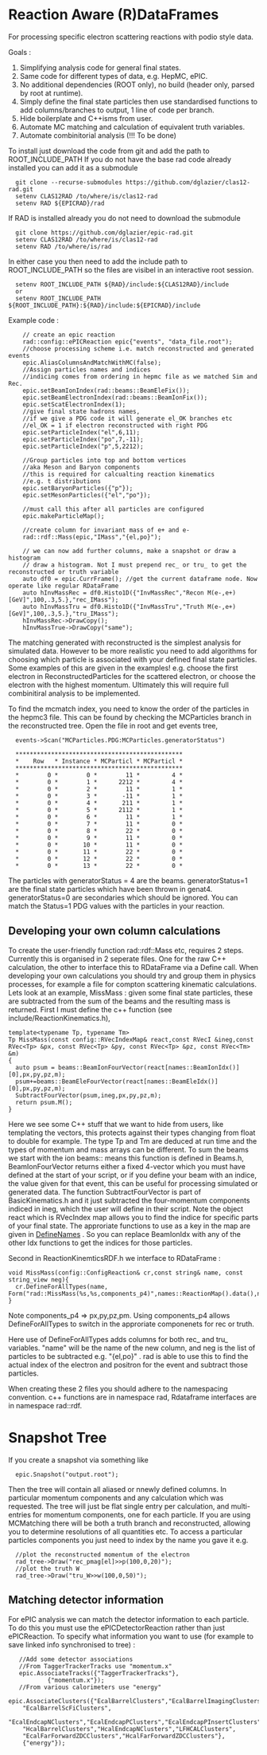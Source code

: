 # Reaction Aware (R)DataFrames

For processing specific electron scattering reactions with podio style data.

Goals :

1. Simplifying analysis code for general final states.
2. Same code for different types of data, e.g. HepMC, ePIC.
3. No additional dependencies (ROOT only), no build (header only, parsed by root at runtime).
4. Simply define the final state particles then use standardised functions to add columns/branches to output, 1 line of code per branch.
5. Hide boilerplate and C++isms from user.
6. Automate MC matching and calculation of equivalent truth variables.
7. Automate combinitorial analysis (!!! To be done)

To install just download the code from git and add the path to ROOT_INCLUDE_PATH
If you do not have the base rad code already installed you can add it as a submodule

      git clone --recurse-submodules https://github.com/dglazier/clas12-rad.git
      setenv CLAS12RAD /to/where/is/clas12-rad
      setenv RAD ${EPICRAD}/rad

If RAD is installed already you do not need to download the submodule

      git clone https://github.com/dglazier/epic-rad.git
      setenv CLAS12RAD /to/where/is/clas12-rad
      setenv RAD /to/where/is/rad

In either case you then need to add the include path to ROOT_INCLUDE_PATH so the files are visibel in an interactive root session.

      setenv ROOT_INCLUDE_PATH ${RAD}/include:${CLAS12RAD}/include
      or
      setenv ROOT_INCLUDE_PATH ${ROOT_INCLUDE_PATH}:${RAD}/include:${EPICRAD}/include
      
  Example code :

        // create an epic reaction
        rad::config::ePICReaction epic{"events", "data_file.root");
        //choose processing scheme i.e. match reconstructed and generated events
        epic.AliasColumnsAndMatchWithMC(false);
        //Assign particles names and indices
        //indicing comes from ordering in hepmc file as we matched Sim and Rec.
        epic.setBeamIonIndex(rad::beams::BeamEleFix());
        epic.setBeamElectronIndex(rad::beams::BeamIonFix());
        epic.setScatElectronIndex(1);
        //give final state hadrons names,
        //if we give a PDG code it will generate el_OK branches etc
        //el_OK = 1 if electron reconstructed with right PDG
        epic.setParticleIndex("el",6,11);
        epic.setParticleIndex("po",7,-11);
        epic.setParticleIndex("p",5,2212);
        
        //Group particles into top and bottom vertices
        //aka Meson and Baryon components
        //this is required for calcualting reaction kinematics
        //e.g. t distributions
        epic.setBaryonParticles({"p"});
        epic.setMesonParticles({"el","po"});

        //must call this after all particles are configured
        epic.makeParticleMap();

        //create column for invariant mass of e+ and e-
        rad::rdf::Mass(epic,"IMass","{el,po}");

        // we can now add further columns, make a snapshot or draw a histogram
        // draw a histogram. Not I must prepend rec_ or tru_ to get the reconstructed or truth variable
        auto df0 = epic.CurrFrame(); //get the current dataframe node. Now operate like regular RDataFrame
        auto hInvMassRec = df0.Histo1D({"InvMassRec","Recon M(e-,e+) [GeV]",100,.3,5.},"rec_IMass");
        auto hInvMassTru = df0.Histo1D({"InvMassTru","Truth M(e-,e+) [GeV]",100,.3,5.},"tru_IMass");
        hInvMassRec->DrawCopy();
        hInvMassTrue->DrawCopy("same");

The matching generated with reconstructed is the simplest analysis for simulated data. However to be more 
realistic you need to add algorithms for choosing which particle is associated with your defined final state particles.
Some examples of this are given in the examples! e.g. choose the first electron in ReconstructedParticles for the scattered electron, 
or choose the electron with the highest momentum. Ultimately this will require full combinitiral analysis to be implemented.

To find the mcmatch index, you need to know the order of the particles in the hepmc3 file. This can be found by checking the MCParticles branch in the reconstructed tree. Open the file in root and get events tree,

      events->Scan("MCParticles.PDG:MCParticles.generatorStatus")

      ***********************************************
      *    Row   * Instance * MCParticl * MCParticl *
      ***********************************************
      *        0 *        0 *        11 *         4 *
      *        0 *        1 *      2212 *         4 *
      *        0 *        2 *        11 *         1 *
      *        0 *        3 *       -11 *         1 *
      *        0 *        4 *       211 *         1 *
      *        0 *        5 *      2112 *         1 *
      *        0 *        6 *        11 *         1 *
      *        0 *        7 *        11 *         0 *
      *        0 *        8 *        22 *         0 *
      *        0 *        9 *        11 *         0 *
      *        0 *       10 *        11 *         0 *
      *        0 *       11 *        22 *         0 *
      *        0 *       12 *        22 *         0 *
      *        0 *       13 *        22 *         0 *


The particles with generatorStatus = 4 are the beams. generatorStatus=1 are the final state particles which have been thrown in genat4. generatorStatus=0 are secondaries which should be ignored. You can match the Status=1 PDG values with the particles in your reaction.



## Developing your own column calculations

To create the user-friendly function rad::rdf::Mass etc, requires 2 steps. Currently this is organised in 2 seperate files.
One for the raw C++ calculation, the other to interface this to RDataFrame via a Define call. When developing your own 
calculations you should try and group them in physics processes, for example a file for compton scattering kinematic calculations.
Lets look at an example, MissMass : given some final state particles, these are subtracted from the sum of the beams and the 
resulting mass is returned. First I must define the c++ function (see include/ReactionKinematics.h),

    template<typename Tp, typename Tm>
    Tp MissMass(const config::RVecIndexMap& react,const RVecI &ineg,const RVec<Tp> &px, const RVec<Tp> &py, const RVec<Tp> &pz, const RVec<Tm> &m)
    { 
      auto psum = beams::BeamIonFourVector(react[names::BeamIonIdx()][0],px,py,pz,m);
      psum+=beams::BeamEleFourVector(react[names::BeamEleIdx()][0],px,py,pz,m);
      SubtractFourVector(psum,ineg,px,py,pz,m);
      return psum.M();
    }

Here we see some C++ stuff that we want to hide from users, like templating the vectors, this protects against their types changing 
from float to double for example. The type Tp and Tm are deduced at run time and the types of momentum and mass arrays can be different.
To sum the beams we start with the ion beams:: means this function is defined in Beams.h, BeamIonFourVector returns either a fixed 
4-vector which you must have defined at the start of your script, or if you define your beam with an indice, the value given for that 
event, this can be useful for processing simulated or generated data.
The function SubtractFourVector is part of BasicKinematics.h and it just subtracted the four-momentum components indiced in ineg,
which the user will define in their script.
Note the object react which is RVecIndex map allows you to find the indice for specific parts of your final state. The approriate functions to use as a key in the map are given in [DefineNames](https://github.com/dglazier/rad/blob/master/include/DefineNames.h) . So you can replace BeamIonIdx with any of the other Idx functions to get the indices for those particles.

Second in ReactionKinemticsRDF.h we interface to RDataFrame :

    void MissMass(config::ConfigReaction& cr,const string& name, const string_view neg){
      cr.DefineForAllTypes(name, Form("rad::MissMass(%s,%s,components_p4)",names::ReactionMap().data(),neg.data()));
    }

Note components_p4 => px,py,pz,pm. Using components_p4 allows DefineForAllTypes to switch in the approriate componenets for rec or truth. 

Here use of DefineForAllTypes adds columns for both rec_ and tru_ variables. "name" will be the name of the new column, and neg
is the list of particles to be subtracted e.g. "{el,po}" . rad is able to use this to find the actual index of the electron and 
positron for the event and subtract those particles.

When creating these 2 files you should adhere to the namespacing convention. c++ functions are in namespace rad, Rdataframe 
interfaces are in namespace rad::rdf.
 

# Snapshot Tree

If you create a snapshot via something like

      epic.Snapshot("output.root");

Then the tree will contain all aliased or nnewly defined columns. In particular momentum components and any calculation which was requested. The tree will just be flat single entry per calculation, and multi-entries for momentum components, one for each particle. If you are using MCMatching there will be both a truth branch and reconstructed, allowing you to determine resolutions of all quantities etc. To access a particular particles components you just need to index by the name you gave it e.g.

      //plot the reconstructed momentum of the electron
      rad_tree->Draw("rec_pmag[el]>>p(100,0,20)");
      //plot the truth W
      rad_tree->Draw("tru_W>>w(100,0,50)");



## Matching detector information

For ePIC analysis we can match the detector information to each particle.
To do this you must use the ePICDetectorReaction rather than just ePICReaction.
To specify what information you want to use (for example to save linked info synchronised to tree) :

       //Add some detector associations
       //From TaggerTrackerTracks use "momentum.x"
       epic.AssociateTracks({"TaggerTrackerTracks"},
   		       {"momentum.x"});
       //From various calorimeters use "energy"	       
       epic.AssociateClusters({"EcalBarrelClusters","EcalBarrelImagingClusters",
       	"EcalBarrelScFiClusters",
      	"EcalEndcapNClusters","EcalEndcapPClusters","EcalEndcapPInsertClusters",
      	"HcalBarrelClusters","HcalEndcapNClusters","LFHCALClusters",
      	"EcalFarForwardZDCClusters","HcalFarForwardZDCClusters"},
    	{"energy"});
 

